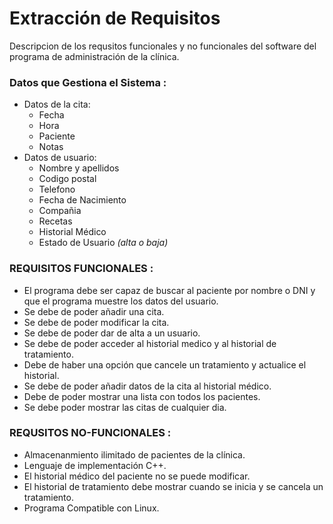 # Extracción de Requisitos

Descripcion de los requsitos funcionales y no funcionales del software del programa de administración de la clínica.

### Datos que Gestiona el Sistema :
- Datos de la cita:
  - Fecha
  - Hora
  - Paciente
  - Notas
- Datos de usuario:
  - Nombre y apellidos
  - Codigo postal
  - Telefono
  - Fecha de Nacimiento
  - Compañia
  - Recetas
  - Historial Médico
  - Estado de Usuario *(alta o baja)*


### REQUISITOS FUNCIONALES :
- El programa debe ser capaz de buscar al paciente por nombre o DNI y que el programa muestre los datos del usuario.
- Se debe de poder añadir una cita.
- Se debe de poder modificar la cita.
- Se debe de poder dar de alta a un usuario.
- Se debe de poder acceder al historial medico y al historial de tratamiento.
- Debe de haber una opción que cancele un tratamiento y actualice el historial.
- Se debe de poder añadir datos de la cita al historial médico.
- Debe de poder mostrar una lista con todos los pacientes.
- Se debe poder mostrar las citas de cualquier dia.

### REQUSITOS NO-FUNCIONALES :
- Almacenanmiento ilimitado de pacientes de la clínica.
- Lenguaje de implementación C++.
- El historial médico del paciente no se puede modificar.
- El historial de tratamiento debe mostrar cuando se inicia y se cancela un tratamiento.
- Programa Compatible con Linux.

